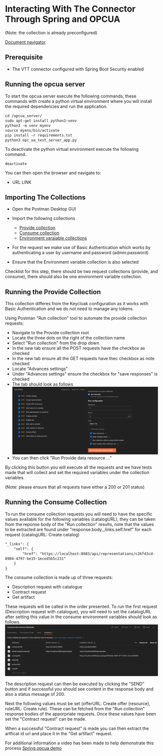 # Interacting With The Connector Through Spring and OPCUA

(Note: the collection is already preconfigured)

[Document navigator](../docs/navigation_document.md)

## Prerequisite
* The VTT connector configured with Spring Boot Security enabled

## Running the opcua server
To start the opcua server execute the following commands, these commands with create a python virtual environment where you will install the required dependencies and run the application.
```
cd /opcua_server/
sudo apt-get install python3-venv
python3 -m venv myenv
source myenv/bin/activate
pip install -r requirements.txt
python3 opc_ua_test_server_app.py
```

To deactivate the python virtual environment execute the following command.
```
deactivate
```
You can then open the browser and navigate to:

* URL LINK 

## Importing The Collections
* Open the Postman Desktop GUI
* Import the following collections

    * [Provide collection](../postman%20collections/Spring%20OPCUA/Provide%20data%20resource%20(OPCUA).json)
    * [Consume collection](../postman%20collections/Spring%20OPCUA/Consume%20data%20resource%20(OPCUA).json)
    * [Environment varaiable collections](../postman%20collections/Spring%20OPCUA/OPCUA%20environment%20variables.postman_environment.json)
* For the request we make use of Basic Authentication which works by authenticating a user by username and password (admin:password)
* Ensure that the Environment variable collection is also selected

Checklist for this step, there should be two request collections (provide, and consume), there should also be one environment variable collection.

## Running the Provide Collection

This collection differes from the Keycloak configuration as it works with Basic Authentication and we do not need to manage any tokens.

Using Postman "Run collection" tool to automate the provide collection requests:
* Navigate to the Provide collection root
* Locate the three dots on the right of the collection name
* Select "Run collection" from the drop down
* In the new tab ensure all the POST requests have the checkbox as checked
* In the new tab ensure all the GET requests have thec checkbox as note checked
* Locate "Advances settings"
* Under "Advances settings" ensure the checkbox for "save responses" is checked
* The tab should look as follows ![The tab should look as follows](../assets/correct-postman-run-collection-configuration-spring.png)
* You can then click "Run Provide data resource ..."

By clicking this button you will execute all the requests and we have tests made that will collect and set the required variables under the collection variables.

(Note: please ensure that all requests have either a 200 or 201 status)

## Running the Consume Collection
To run the consume collection requests you will need to have the specific values available for the following variables (catalogURL), they can be taken from the reponse body of the "Run collection" results, note that the values to be extracted are found under "response.body._links.self.href" for each request (catalogURL: Create catalog)

```
"_links": {
    "self": {
        "href": "https://localhost:8083/api/representations/c26f43cd-8984-4797-be15-1eced5b5c231"
    }
}
```

The consume collection is made up of three requests:
* Description request with catalogue
* Contract request
* Get artifact

These requests will be called in the order presented. To run the first request (Description request with catalogue), you will need to set the catalogURL after setting this value in the consume environment variables should look as follows. ![Correct consume data request variables](../assets/correct-consume-description-request.png)

The description request can then be executed by clicking the "SEND" button and if successful you should see content in the response body and also a status message of 200.

Next the following values must be set (offerURL: Create offer (resource), ruleURL: Create rule). These can be fetched from the "Run collection" response bodies of the apporpriate requests. Once these values have been set the "Contract request" can be made.

When a successful "Contract request" is made you can then extract the artficat id url and place it in the "Get artifact" request.

For additional information a video has been made to help demonstrate this process [Spring opcua demo](../videos/Spring%20opcua%20demo.mp4)